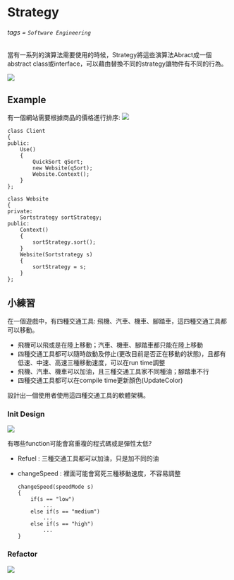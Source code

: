 # Strategy
###### tags = `Software Engineering`

當有一系列的演算法需要使用的時候，Strategy將這些演算法Abract成一個abstract class或interface，可以藉由替換不同的strategy讓物件有不同的行為。

![](https://i.imgur.com/Cg8sRE3.png)

## Example
有一個網站需要根據商品的價格進行排序:
![](https://i.imgur.com/dv6MqbJ.png)

```cpp=1
class Client
{
public:
    Use()
    {    
        QuickSort qSort;
        new Website(qSort);
        Website.Context();
    }
};

class Website
{
private:
    Sortstrategy sortStrategy;
public:
    Context()
    {
        sortStrategy.sort();
    }
    Website(Sortstrategy s)
    {
        sortStrategy = s;
    }
};
```

## 小練習

在一個遊戲中，有四種交通工具: 飛機、汽車、機車、腳踏車，這四種交通工具都可以移動。
* 飛機可以飛或是在陸上移動；汽車、機車、腳踏車都只能在陸上移動
* 四種交通工具都可以隨時啟動及停止(更改目前是否正在移動的狀態)，且都有低速、中速、高速三種移動速度，可以在run time調整
* 飛機、汽車、機車可以加油，且三種交通工具家不同種油；腳踏車不行
* 四種交通工具都可以在compile time更新顏色(UpdateColor)

設計出一個使用者使用這四種交通工具的軟體架構。

### Init Design

![](https://i.imgur.com/Iue5j7F.png)

有哪些function可能會寫重複的程式碼或是彈性太低?
* Refuel : 三種交通工具都可以加油，只是加不同的油
* changeSpeed : 裡面可能會寫死三種移動速度，不容易調整
    
    ```cpp=1
    changeSpeed(speedMode s)
    {
        if(s == "low")
            ...
        else if(s == "medium")
            ...
        else if(s == "high")
            ...
    }
    ```
    
### Refactor

![](https://i.imgur.com/xfHw6Mf.png)
